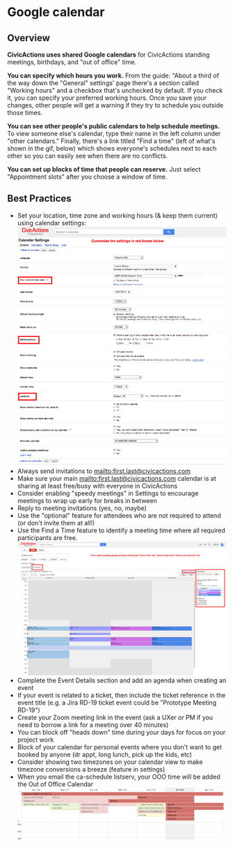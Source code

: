 # Google calendar

## Overview

**CivicActions uses shared Google calendars** for CivicActions standing meetings, birthdays, and "out of office" time.

**You can specify which hours you work.** From the guide: "About a third of the way down the "General" settings' page there's a section called "Working hours" and a checkbox that's unchecked by default. If you check it, you can specify your preferred working hours. Once you save your changes, other people will get a warning if they try to schedule you outside those times.

**You can see other people's public calendars to help schedule meetings.** To view someone else's calendar, type their name in the left column under "other calendars." Finally, there's a link titled "Find a time" (left of what's shown in the gif, below) which shows everyone's schedules next to each other so you can easily see when there are no conflicts.

**You can set up blocks of time that people can reserve.** Just select "Appointment slots" after you choose a window of time.

## Best Practices

- Set your location, time zone and working hours (& keep them current) using calendar settings: ![Calendar Settings](../../images/CivicActions_Calendar_Settings.png "Calendar settings")
- Always send invitations to <mailto:first.last@civicactions.com>
- Make sure your main <mailto:first.last@civicactions.com> calendar is at sharing at least free/busy with everyone in CivicActions
- Consider enabling "speedy meetings" in Settings to encourage meetings to wrap up early for breaks in between
- Reply to meeting invitations (yes, no, maybe)
- Use the "optional" feature for attendees who are not required to attend (or don't invite them at all!)
- Use the Find a Time feature to identify a meeting time where all required participants are free. !["Find a Time"](../../images/CivicActions_Calendar_FindTime.png "Find a time")
- Complete the Event Details section and add an agenda when creating an event
- If your event is related to a ticket, then include the ticket reference in the event title (e.g. a Jira RD-19 ticket event could be "Prototype Meeting RD-19")
- Create your Zoom meeting link in the event (ask a UXer or PM if you need to borrow a link for a meeting over 40 minutes)
- You can block off "heads down" time during your days for focus on your project work
- Block of your calendar for personal events where you don't want to get booked by anyone (dr appt, long lunch, pick up the kids, etc)
- Consider showing two timezones on your calendar view to make timezone conversions a breeze (feature in settings)
- When you email the ca-schedule listserv, your OOO time will be added the Out of Office Calendar !["CivicActions: Out of Office"](../../images/ooo-cal1.png "Out of Office Calendar") 
